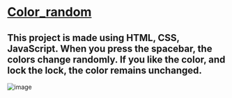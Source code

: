 # [Color_random](https://color-random-one.netlify.app/)
## This project is made using HTML, CSS, JavaScript. When you press the spacebar, the colors change randomly. If you like the color, and lock the lock, the color remains unchanged.

![image](https://user-images.githubusercontent.com/51984125/200385273-f72f7b68-e2d2-4dbc-ba9d-d422cdc73f30.png)
